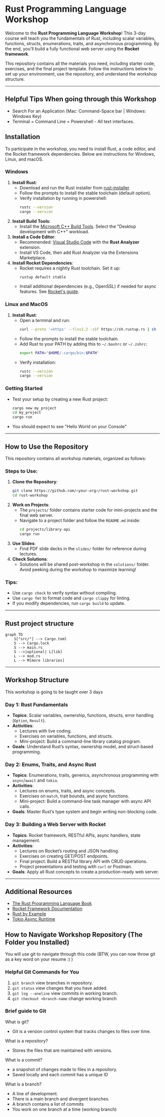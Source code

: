 # Rust Programming Language Workshop

Welcome to the **Rust Programming Language Workshop**! This 3-day course will teach you the fundamentals of Rust, including scalar variables, functions, structs, enumerations, traits, and asynchronous programming. By the end, you'll build a fully functional web server using the **Rocket framework**.

This repository contains all the materials you need, including starter code, exercises, and the final project template. Follow the instructions below to set up your environment, use the repository, and understand the workshop structure.

---

## Helpful Tips When going through this Workshop
- Search For an Application (Mac: Command-Space bar | Windows: Windows Key)
- Terminal = Command Line = Powershell - All text interfaces.

## Installation

To participate in the workshop, you need to install Rust, a code editor, and the Rocket framework dependencies. Below are instructions for Windows, Linux, and macOS.

### Windows
1. **Install Rust**:
   - Download and run the Rust installer from [rust-installer](https://static.rust-lang.org/rustup/dist/i686-pc-windows-gnu/rustup-init.exe)
   - Follow the prompts to install the stable toolchain (default option).
   - Verify installation by running in powershell:
     ```bash
     rustc --version
     cargo --version
     ```
2. **Install Build Tools**:
   - Install the [Microsoft C++ Build Tools](https://visualstudio.microsoft.com/visual-cpp-build-tools/). Select the "Desktop development with C++" workload.
3. **Install a Code Editor**:
   - Recommended: [Visual Studio Code](https://code.visualstudio.com/) with the **Rust Analyzer** extension.
   - Install VS Code, then add Rust Analyzer via the Extensions Marketplace.
4. **Install Rocket Dependencies**:
   - Rocket requires a nightly Rust toolchain. Set it up:
     ```bash
     rustup default stable
     ```
   - Install additional dependencies (e.g., OpenSSL) if needed for async features. See [Rocket's guide](https://rocket.rs/guide/master/getting-started/).

### Linux and MacOS
1. **Install Rust**:
   - Open a terminal and run:
     ```bash
     curl --proto '=https' --tlsv1.2 -sSf https://sh.rustup.rs | sh
     ```
   - Follow the prompts to install the stable toolchain.
   - Add Rust to your PATH by adding this to `~/.bashrc` or `~/.zshrc`:
     ```bash
     export PATH="$HOME/.cargo/bin:$PATH"
     ```
   - Verify installation:
     ```bash
     rustc --version
     cargo --version
     ```
### Getting Started
- Test your setup by creating a new Rust project:
  ```bash
  cargo new my_project
  cd my_project
  cargo run
  ```
- You should expect to see "Hello World on your Console"

---

## How to Use the Repository

This repository contains all workshop materials, organized as follows:

### Steps to Use:
1. **Clone the Repository**:
   ```bash
   git clone https://github.com/<your-org>/rust-workshop.git
   cd rust-workshop
   ```
3. **Work on Projects**:
   - The `projects/` folder contains starter code for mini-projects and the final web server.
   - Navigate to a project folder and follow the `README.md` inside:
     ```bash
     cd projects/library-api
     cargo run
     ```
4. **Use Slides**:
   - Find PDF slide decks in the `slides/` folder for reference during lectures.
5. **Check Solutions**:
   - Solutions will be shared post-workshop in the `solutions/` folder. Avoid peeking during the workshop to maximize learning!

### Tips:
- Use `cargo check` to verify syntax without compiling.
- Use `cargo fmt` to format code and `cargo clippy` for linting.
- If you modify dependencies, run `cargo build` to update.

---

## Rust project structure

```mermaid
graph TD
    S["src/"] --> Cargo.toml
    S --> Cargo.lock
    S --> main.rs
    S -->|optional| L[lib]
    L --> mod.rs
    L --> M[more libraries]
```
---

## Workshop Structure

This workshop is going to be taught over 3 days

### Day 1: Rust Fundamentals
- **Topics**: Scalar variables, ownership, functions, structs, error handling (`Option`, `Result`).
- **Activities**:
  - Lectures with live coding.
  - Exercises on variables, functions, and structs.
  - Mini-project: Build a command-line library catalog program.
- **Goals**: Understand Rust’s syntax, ownership model, and struct-based programming.

### Day 2: Enums, Traits, and Async Rust
- **Topics**: Enumerations, traits, generics, asynchronous programming with `async`/`await` and `tokio`.
- **Activities**:
  - Lectures on enums, traits, and async concepts.
  - Exercises on `match`, trait bounds, and async functions.
  - Mini-project: Build a command-line task manager with async API calls.
- **Goals**: Master Rust’s type system and begin writing non-blocking code.

### Day 3: Building a Web Server with Rocket
- **Topics**: Rocket framework, RESTful APIs, async handlers, state management.
- **Activities**:
  - Lectures on Rocket’s routing and JSON handling.
  - Exercises on creating GET/POST endpoints.
  - Final project: Build a RESTful library API with CRUD operations.
  - Project presentations and testing with `curl` or Postman.
- **Goals**: Apply all Rust concepts to create a production-ready web server.

---

## Additional Resources
- [The Rust Programming Language Book](https://doc.rust-lang.org/book/)
- [Rocket Framework Documentation](https://rocket.rs/v0.5/)
- [Rust by Example](https://doc.rust-lang.org/rust-by-example/)
- [Tokio Async Runtime](https://tokio.rs/)

## How to Navigate Workshop Repository (The Folder you Installed)

You will use git to navigate through this code (BTW, you can now throw git as a key word on your resume :) )

### Helpful Git Commands for You

1. `git branch` view branches in repository.
1. `git status` view changes that you have added.
1. `git log --oneline` view commits in working branch.
1. `git checkout <branch-name` change working branch

### Brief guide to Git

What is git?
- Git is a version control system that tracks changes to files over time.

What is a repository?
- Stores the files that are maintained with versions.

What is a commit?
- a snapshot of changes made to files in a repository.
- Saved locally and each commit has a unique ID

What is a branch?
- A line of development. 
- There is a main branch and divergent branches.
- A branch contains a list of commits
- You work on one branch at a time (working branch)
